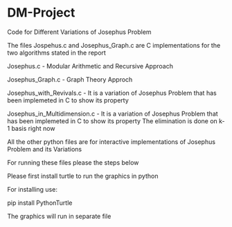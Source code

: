 # DM-Project
Code for Different Variations of Josephus Problem

The files Jospehus.c and Josephus_Graph.c are C implementations for the two algorithms stated in the report

Josephus.c - Modular Arithmetic and Recursive Approach

Josephus_Graph.c - Graph Theory Approch

Josephus_with_Revivals.c - It is a variation of Josephus Problem that has been implemeted in C to show its property

Josephus_in_Multidimension.c - It is a variation of Josephus Problem that has been implemeted in C to show its property
The elimination is done on k-1 basis right now

All the other python files are for interactive implementations of Josephus Problem and its Variations

For running these files please the steps below

Please first install turtle to run the graphics in python

For installing use:

pip install PythonTurtle

The graphics will run in separate file
